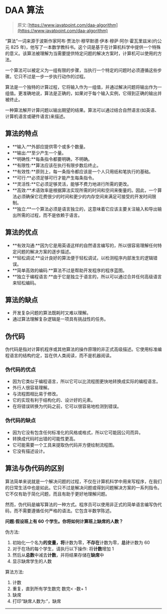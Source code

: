 # DAA 算法

> 原文:[https://www.javatpoint.com/daa-algorithm](https://www.javatpoint.com/daa-algorithm)

“算法”一词来源于波斯作家阿布·贾法尔·穆罕默德·伊本·穆萨·阿尔·霍瓦里兹米(约公元 825 年)，他写了一本数学教科书。这个词是基于在计算机科学中提供一个特殊的意义。该算法被理解为当需要提供特定问题的解决方案时，计算机可以使用的方法。

一个算法可以被定义为一组有限的步骤，当执行一个特定的问题时必须遵循这些步骤。它只不过是一步一步执行动作的过程。

算法是一个独特的计算过程，它将输入作为一组值，并通过解决问题将输出作为一组值。更准确地说，算法是正确的，如果对于每个输入实例，它得到正确的输出并被终止。

一种算法解开计算问题以输出期望的结果。算法可以通过结合自然语言(如英语、计算机语言或硬件语言)来描述。

## 算法的特点

*   **输入:**外部应提供零个或多个数量。
*   **输出:**至少产生一个量。
*   **明确性:**每条指令都要明确，不明确。
*   **有限性:**算法应该在执行有限步数后终止。
*   **有效性:**原则上，每一条指令都应该是一个人只用纸和笔执行的基础。
*   **可行:**必须足够可行才能产生每条指令。
*   **灵活性:**它必须足够灵活，能够不费力地进行所需的更改。
*   **高效:**术语效率是根据算法实现所需的时间和空间来衡量的。因此，一个算法必须确保它花费很少的时间和更少的内存空间来满足可接受的开发时间限制。
*   **独立:**一个算法必须是语言独立的，这意味着它应该主要关注输入和导出输出所需的过程，而不是依赖于语言。

## 算法的优点

*   **有效沟通:**因为它是用英语这样的自然语言编写的，所以很容易理解任何特定问题的解决方案的逐步描述。
*   **轻松调试:**设计良好的算法便于轻松调试，以检测程序内部发生的逻辑错误。
*   **简单高效的编码:**算法不过是帮助开发程序的程序蓝图。
*   **独立于编程语言:**由于它是独立于语言的，所以可以通过合并任何高级语言来轻松编码。

## 算法的缺点

*   开发复杂问题的算法既耗时又难以理解。
*   通过算法理解复杂逻辑是一项具有挑战性的任务。

## 伪代码

伪代码是指对计算机程序或其他算法的操作原理的非正式高级描述。它使用标准编程语言的结构约定，旨在供人类阅读，而不是机器阅读。

### 伪代码的优点

*   因为它类似于编程语言，所以它可以比流程图更快地转换成实际的编程语言。
*   外行人很容易理解。
*   与流程图相比易于修改。
*   它的实现有利于结构化的、设计好的元素。
*   在将错误转换为代码之前，它可以很容易地检测到错误。

### 伪代码的缺点

*   因为它没有包含任何标准化的风格或格式，所以它可能因公司而异。
*   转换成代码时出错的可能性更高。
*   它可能需要一个工具来提取伪代码并方便绘制流程图。
*   它没有描述设计。

## 算法与伪代码的区别

算法简单来说就是一个解决问题的过程，不仅在计算机科学中用来写程序，在我们的日常生活中也是如此。它只不过是解决问题或得到问题解决方案的一系列指令。它不仅有助于简化问题，而且有助于更好地理解问题。

然而，伪代码是编写算法的一种方式。程序员可以使用非正式的简单语言编写伪代码，而不需要遵循任何严格的语法。它包含半数学陈述。

**问题:假设班上有 60 个学生。你将如何计算班上缺席的人数？**

伪方法:

1.  初始化一个名为**的变量，将**计数为零，**不存在**计数为零，**总计**计数为 60
2.  对于在场的每个学生，请执行以下操作:
    将**计数**增加 1
3.  然后从**总数**中减去**计数**，并将结果存储在**缺席**中
4.  显示缺席学生的人数

算法方法:

1.  计数
2.  重复，直到所有学生数完
    数完< -数+ 1
3.  缺席
4.  打印“缺席人数为:“，缺席

* * *